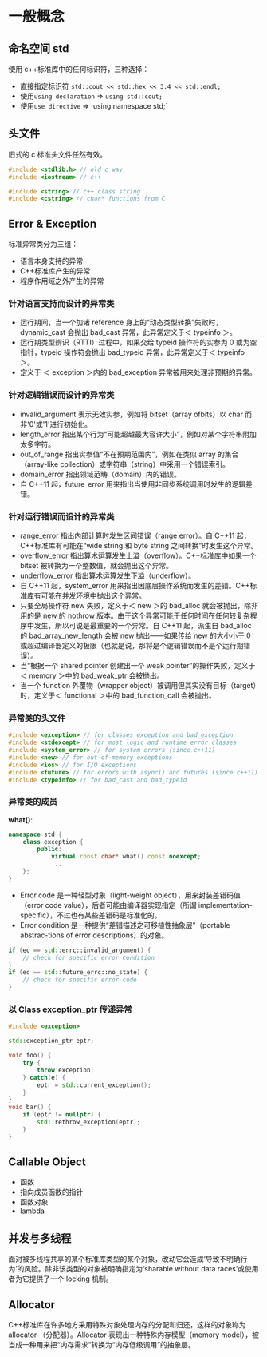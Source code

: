 # 一般概念

## 命名空间 std

使用 c++标准库中的任何标识符，三种选择：

- 直接指定标识符 `std::cout << std::hex << 3.4 << std::endl;`
- 使用`using declaration` => `using std::cout;`
- 使用`use directive` => ·using namespace std;`

## 头文件

旧式的 c 标准头文件任然有效。

```c++
#include <stdlib.h> // old c way
#include <iostream> // c++

#include <string> // c++ class string
#include <cstring> // char* functions from C
```

## Error & Exception

标准异常类分为三组：

- 语言本身支持的异常
- C++标准库产生的异常
- 程序作用域之外产生的异常

### 针对语言支持而设计的异常类

- 运行期间，当一个加诸 reference 身上的“动态类型转换”失败时，dynamic_cast 会抛出 bad_cast 异常，此异常定义于＜ typeinfo ＞。
- 运行期类型辨识（RTTI）过程中，如果交给 typeid 操作符的实参为 0 或为空指针，typeid 操作符会抛出 bad_typeid 异常，此异常定义于＜ typeinfo ＞。
- 定义于 ＜ exception ＞内的 bad_exception 异常被用来处理非预期的异常。

### 针对逻辑错误而设计的异常类

- invalid_argument 表示无效实参，例如将 bitset（array ofbits）以 char 而非'0'或'1'进行初始化。
- length_error 指出某个行为“可能超越最大容许大小”，例如对某个字符串附加太多字符。
- out_of_range 指出实参值“不在预期范围内”，例如在类似 array 的集合（array-like collection）或字符串（string）中采用一个错误索引。
- domain_error 指出领域范畴（domain）内的错误。
- 自 C++11 起，future_error 用来指出当使用非同步系统调用时发生的逻辑差错。

### 针对运行错误而设计的异常类

- range_error 指出内部计算时发生区间错误（range error）。自 C++11 起，C++标准库有可能在“wide string 和 byte string 之间转换”时发生这个异常。
- overflow_error 指出算术运算发生上溢（overflow）。C++标准库中如果一个 bitset 被转换为一个整数值，就会抛出这个异常。
- underflow_error 指出算术运算发生下溢（underflow）。
- 自 C++11 起，system_error 用来指出因底层操作系统而发生的差错。C++标准库有可能在并发环境中抛出这个异常。
- 只要全局操作符 new 失败，定义于＜ new ＞的 bad_alloc 就会被抛出，除非用的是 new 的 nothrow 版本。由于这个异常可能于任何时间在任何较复杂程序中发生，所以可说是最重要的一个异常。自 C++11 起，派生自
  bad_alloc 的 bad_array_new_length 会被 new 抛出——如果传给 new 的大小小于 0 或超过编译器定义的极限（也就是说，那将是个逻辑错误而不是个运行期错误）。
- 当“根据一个 shared pointer 创建出一个 weak pointer”的操作失败，定义于＜ memory ＞中的 bad_weak_ptr 会被抛出。
- 当一个 function 外覆物（wrapper object）被调用但其实没有目标（target）时，定义于＜ functional ＞中的 bad_function_call 会被抛出。

### 异常类的头文件

```c++
#include <exception> // for classes exception and bad_exception
#include <stdexcept> // for most logic and runtime error classes
#include <system_error> // for system errors (since c++11)
#include <new> // for out-of-memory exceptions
#include <ios> // for I/O exceptions
#include <future> // for errors with async() and futures (since c++11)
#include <typeinfo> // for bad_cast and bad_typeid
```

### 异常类的成员

**what()**:

```c++
namespace std {
    class exception {
        public:
            virtual const char* what() const noexcept;
            ...
    };
}
```

- Error code 是一种轻型对象（light-weight object），用来封装差错码值（error code value），后者可能由编译器实现指定（所谓
  implementation-specific），不过也有某些差错码是标准化的。
- Error condition 是一种提供“差错描述之可移植性抽象层”（portable abstrac-tions of error descriptions）的对象。

```c++
if (ec == std::errc::invalid_argument) {
    // check for specific error condition
}
if (ec == std::future_errc::no_state) {
    // check for specific error code
}
```

### 以 Class exception_ptr 传递异常

```c++
#include <exception>

std::exception_ptr eptr;

void foo() {
    try {
        throw exception;
    } catch(e) {
        eptr = std::current_exception();
    }
}
void bar() {
    if (eptr != nullptr) {
        std::rethrow_exception(eptr);
    }
}
```

## Callable Object

- 函数
- 指向成员函数的指针
- 函数对象
- lambda

## 并发与多线程

面对被多线程共享的某个标准库类型的某个对象，改动它会造成‘导致不明确行为’的风险。除非该类型的对象被明确指定为‘sharable without data races’或使用者为它提供了一个 locking 机制。

## Allocator

C++标准库在许多地方采用特殊对象处理内存的分配和归还，这样的对象称为 allocator （分配器）。Allocator 表现出一种特殊内存模型（memory model），被当成一种用来把“内存需求”转换为“内存低级调用”的抽象层。
